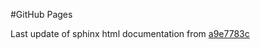 #GitHub Pages

Last update of sphinx html documentation from [a9e7783c](https://github.com/AFM-SPM/TopoStats/tree/a9e7783c8199da6fe38d5fa797a64831dd73fcc8)
